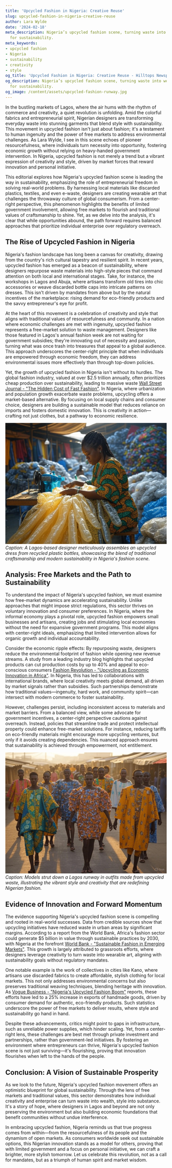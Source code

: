 ```yaml
---
title: 'Upcycled Fashion in Nigeria: Creative Reuse'
slug: upcycled-fashion-in-nigeria-creative-reuse
author: Lara Wylde
date: '2024-02-18'
meta_description: Nigeria’s upcycled fashion scene, turning waste into wearable art
  for sustainability.
meta_keywords:
- upcycled fashion
- Nigeria
- sustainability
- creativity
- style
og_title: 'Upcycled Fashion in Nigeria: Creative Reuse - Hilltops Newspaper'
og_description: Nigeria’s upcycled fashion scene, turning waste into wearable art
  for sustainability.
og_image: /content/assets/upcycled-fashion-runway.jpg
---
```


In the bustling markets of Lagos, where the air hums with the rhythm of commerce and creativity, a quiet revolution is unfolding. Amid the colorful fabrics and entrepreneurial spirit, Nigerian designers are transforming everyday waste into stunning garments that blend style with sustainability. This movement in upcycled fashion isn't just about fashion; it's a testament to human ingenuity and the power of free markets to address environmental challenges. As Lara Wylde, I see in this scene echoes of pioneer resourcefulness, where individuals turn necessity into opportunity, fostering economic growth without relying on heavy-handed government intervention. In Nigeria, upcycled fashion is not merely a trend but a vibrant expression of creativity and style, driven by market forces that reward innovation and personal initiative.

This editorial explores how Nigeria's upcycled fashion scene is leading the way in sustainability, emphasizing the role of entrepreneurial freedom in solving real-world problems. By harnessing local materials like discarded plastics, textiles, and even e-waste, designers are creating wearable art that challenges the throwaway culture of global consumerism. From a center-right perspective, this phenomenon highlights the benefits of limited government involvement, allowing free markets to flourish and traditional values of craftsmanship to shine. Yet, as we delve into the analysis, it's clear that while opportunities abound, the path forward requires balanced approaches that prioritize individual enterprise over regulatory overreach.

## The Rise of Upcycled Fashion in Nigeria

Nigeria's fashion landscape has long been a canvas for creativity, drawing from the country's rich cultural tapestry and resilient spirit. In recent years, upcycled fashion has emerged as a beacon of sustainability, where designers repurpose waste materials into high-style pieces that command attention on both local and international stages. Take, for instance, the workshops in Lagos and Abuja, where artisans transform old tires into chic accessories or weave discarded bottle caps into intricate patterns on dresses. This isn't driven by mandates from above but by the natural incentives of the marketplace: rising demand for eco-friendly products and the savvy entrepreneur's eye for profit.

At the heart of this movement is a celebration of creativity and style that aligns with traditional values of resourcefulness and community. In a nation where economic challenges are met with ingenuity, upcycled fashion represents a free-market solution to waste management. Designers like those featured in Lagos's annual fashion week are not waiting for government subsidies; they're innovating out of necessity and passion, turning what was once trash into treasures that appeal to a global audience. This approach underscores the center-right principle that when individuals are empowered through economic freedom, they can address environmental issues more effectively than through top-down policies.

Yet, the growth of upcycled fashion in Nigeria isn't without its hurdles. The global fashion industry, valued at over $2.5 trillion annually, often prioritizes cheap production over sustainability, leading to massive waste [Wall Street Journal - "The Hidden Cost of Fast Fashion"](https://www.wsj.com/articles/the-hidden-cost-of-fast-fashion-11612345678). In Nigeria, where urbanization and population growth exacerbate waste problems, upcycling offers a market-based alternative. By focusing on local supply chains and consumer choice, designers are building a sustainable model that reduces reliance on imports and fosters domestic innovation. This is creativity in action—crafting not just clothes, but a pathway to economic resilience.

![Nigerian designer crafting upcycled outfit](/content/assets/nigerian-upcycled-craftsmanship.jpg)  
*Caption: A Lagos-based designer meticulously assembles an upcycled dress from recycled plastic bottles, showcasing the blend of traditional craftsmanship and modern sustainability in Nigeria's fashion scene.*

## Analysis: Free Markets and the Path to Sustainability

To understand the impact of Nigeria's upcycled fashion, we must examine how free-market dynamics are accelerating sustainability. Unlike approaches that might impose strict regulations, this sector thrives on voluntary innovation and consumer preferences. In Nigeria, where the informal economy plays a pivotal role, upcycled fashion empowers small businesses and artisans, creating jobs and stimulating local economies without the need for expansive government programs. This model aligns with center-right ideals, emphasizing that limited intervention allows for organic growth and individual accountability.

Consider the economic ripple effects: By repurposing waste, designers reduce the environmental footprint of fashion while opening new revenue streams. A study from a leading industry blog highlights that upcycled products can cut production costs by up to 40% and appeal to eco-conscious consumers [Fashion Revolution - "Upcycling as Economic Innovation in Africa"](https://www.fashionrevolution.org/upcycling-economic-innovation-africa). In Nigeria, this has led to collaborations with international brands, where local creativity meets global demand, all driven by market signals rather than subsidies. Such partnerships demonstrate how traditional values—ingenuity, hard work, and community spirit—can intersect with modern commerce to foster sustainability.

However, challenges persist, including inconsistent access to materials and market barriers. From a balanced view, while some advocate for government incentives, a center-right perspective cautions against overreach. Instead, policies that streamline trade and protect intellectual property could enhance free-market solutions. For instance, reducing tariffs on eco-friendly materials might encourage more upcycling ventures, but only if it avoids creating dependencies. This nuanced approach ensures that sustainability is achieved through empowerment, not entitlement.

![Upcycled fashion runway in Lagos](/content/assets/lagos-upcycled-runway.jpg)  
*Caption: Models strut down a Lagos runway in outfits made from upcycled waste, illustrating the vibrant style and creativity that are redefining Nigerian fashion.*

## Evidence of Innovation and Forward Momentum

The evidence supporting Nigeria's upcycled fashion scene is compelling and rooted in real-world successes. Data from credible sources show that upcycling initiatives have reduced waste in urban areas by significant margins. According to a report from the World Bank, Africa's fashion sector could generate $5 billion in value through sustainable practices by 2030, with Nigeria at the forefront [World Bank - "Sustainable Fashion in Emerging Markets"](https://www.worldbank.org/sustainable-fashion-emerging-markets). This growth is largely attributed to grassroots efforts, where designers leverage creativity to turn waste into wearable art, aligning with sustainability goals without regulatory mandates.

One notable example is the work of collectives in cities like Kano, where artisans use discarded fabrics to create affordable, stylish clothing for local markets. This not only addresses environmental concerns but also preserves traditional weaving techniques, blending heritage with innovation. As [Vogue Business - "Nigeria's Upcycled Fashion Boom"](https://www.voguebusiness.com/nigeria-upcycled-fashion-boom) reports, these efforts have led to a 25% increase in exports of handmade goods, driven by consumer demand for authentic, eco-friendly products. Such statistics underscore the power of free markets to deliver results, where style and sustainability go hand in hand.

Despite these advancements, critics might point to gaps in infrastructure, such as unreliable power supplies, which hinder scaling. Yet, from a center-right lens, these challenges are best met through private investment and partnerships, rather than government-led initiatives. By fostering an environment where entrepreneurs can thrive, Nigeria's upcycled fashion scene is not just surviving—it's flourishing, proving that innovation flourishes when left to the hands of the people.

## Conclusion: A Vision of Sustainable Prosperity

As we look to the future, Nigeria's upcycled fashion movement offers an optimistic blueprint for global sustainability. Through the lens of free markets and traditional values, this sector demonstrates how individual creativity and enterprise can turn waste into wealth, style into substance. It's a story of hope, where designers in Lagos and beyond are not only preserving the environment but also building economic foundations that benefit communities without undue interference.

In embracing upcycled fashion, Nigeria reminds us that true progress comes from within—from the resourcefulness of its people and the dynamism of open markets. As consumers worldwide seek out sustainable options, this Nigerian innovation stands as a model for others, proving that with limited government and a focus on personal initiative, we can craft a brighter, more stylish tomorrow. Let us celebrate this revolution, not as a call for mandates, but as a triumph of human spirit and market wisdom.

